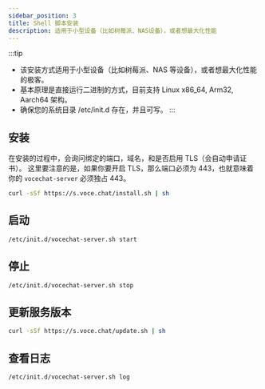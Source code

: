 ```yaml
---
sidebar_position: 3
title: Shell 脚本安装
description: 适用于小型设备（比如树莓派、NAS设备），或者想最大化性能
---
```


:::tip

- 该安装方式适用于小型设备（比如树莓派、NAS 等设备），或者想最大化性能的极客。
- 基本原理是直接运行二进制的方式，目前支持 Linux x86_64, Arm32, Aarch64 架构。
- 确保您的系统目录 /etc/init.d 存在，并且可写。
:::

## 安装

在安装的过程中，会询问绑定的端口，域名，和是否启用 TLS（会自动申请证书）。
这里要注意的是，如果你要开启 TLS，那么端口必须为 443，也就意味着你的 `vocechat-server` 必须独占 443。

```bash
curl -sSf https://s.voce.chat/install.sh | sh
```

## 启动

```bash
/etc/init.d/vocechat-server.sh start
```

## 停止

```bash
/etc/init.d/vocechat-server.sh stop
```

## 更新服务版本

```bash
curl -sSf https://s.voce.chat/update.sh | sh
```

## 查看日志

```bash
/etc/init.d/vocechat-server.sh log
```
